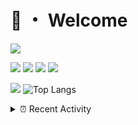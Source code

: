# 👋 ・ Welcome
![](https://komarev.com/ghpvc/?username=Lorenzo0111)

![](https://img.shields.io/badge/Java-ED8B00?style=for-the-badge&logo=java&logoColor=white)
![](https://img.shields.io/badge/JavaScript-323330?style=for-the-badge&logo=javascript&logoColor=F7DF1E)
![](https://img.shields.io/badge/Node.js-339933?style=for-the-badge&logo=nodedotjs&logoColor=white)
![](https://img.shields.io/badge/React-20232A?style=for-the-badge&logo=react&logoColor=61DAFB)

[![](https://github-readme-stats.vercel.app/api?username=Lorenzo0111&show_icons=true&count_private=true)](https://github.com/Lorenzo0111)
![Top Langs](https://github-readme-stats.vercel.app/api/top-langs/?username=Lorenzo0111&layout=compact)

<details>
<summary>⏰ Recent Activity</summary>

<!--RECENT_ACTIVITY:start-->
1. ![release] Released [v2.3 - 1.18 Support](https://github.com/Lorenzo0111/RocketJoin/releases/tag/2.3) in [Lorenzo0111/RocketJoin](https://github.com/Lorenzo0111/RocketJoin)
2. ![issueClosed] **Issue closed:** [ZombieStriker/QualityArmory#213](https://github.com/ZombieStriker/QualityArmory/issues/213)
3. ![comment] **Commented:** [ZombieStriker/QualityArmory#213](https://github.com/ZombieStriker/QualityArmory/issues/213#issuecomment-983802150)
4. ![prMerged] **Pull request merged:** [Lorenzo0111/RocketJoin#46](https://github.com/Lorenzo0111/RocketJoin/pull/46)
5. ![prMerged] **Pull request merged:** [Lorenzo0111/RocketJoin#45](https://github.com/Lorenzo0111/RocketJoin/pull/45)
6. ![prMerged] **Pull request merged:** [Lorenzo0111/ElectionsPlus#60](https://github.com/Lorenzo0111/ElectionsPlus/pull/60)
7. ![prMerged] **Pull request merged:** [Lorenzo0111/NodeBin#36](https://github.com/Lorenzo0111/NodeBin/pull/36)
8. ![prMerged] **Pull request merged:** [harry0198/InfoHeads#48](https://github.com/harry0198/InfoHeads/pull/48)
9. ![prMerged] **Pull request merged:** [RocketPluginsMC/RocketPlaceholdersAPI-Cookbook#7](https://github.com/RocketPluginsMC/RocketPlaceholdersAPI-Cookbook/pull/7)
10. ![prMerged] **Pull request merged:** [Lorenzo0111/RocketPlaceholders#50](https://github.com/Lorenzo0111/RocketPlaceholders/pull/50)
<!--RECENT_ACTIVITY:end-->


<!--RECENT_ACTIVITY:last_update-->
Last Updated: Thursday, December 2nd, 2021, 12:38:46 AM
<!--RECENT_ACTIVITY:last_update_end-->
</details>

[issueOpened]: https://cdn.jsdelivr.net/gh/Readme-Workflows/Readme-Icons@main/icons/octicons/IssueOpenedOld.svg
[issueClosed]: https://cdn.jsdelivr.net/gh/Readme-Workflows/Readme-Icons@main/icons/octicons/IssueClosedOld.svg

[prOpened]: https://cdn.jsdelivr.net/gh/Readme-Workflows/Readme-Icons@main/icons/octicons/PullRequestOpened.svg
[prClosed]: https://cdn.jsdelivr.net/gh/Readme-Workflows/Readme-Icons@main/icons/octicons/PullRequestClosed.svg
[prMerged]: https://cdn.jsdelivr.net/gh/Readme-Workflows/Readme-Icons@main/icons/octicons/PullRequestMerged.svg

[comment]: https://cdn.jsdelivr.net/gh/Readme-Workflows/Readme-Icons@main/icons/octicons/Comment.svg

[changesRequested]: https://cdn.jsdelivr.net/gh/Readme-Workflows/Readme-Icons@main/icons/octicons/RequestedChanges.svg
[approved]: https://cdn.jsdelivr.net/gh/Readme-Workflows/Readme-Icons@main/icons/octicons/ApprovedChanges.svg

[repoCreated]: https://cdn.jsdelivr.net/gh/Readme-Workflows/Readme-Icons@main/icons/octicons/Repository.svg
[release]: https://cdn.jsdelivr.net/gh/Readme-Workflows/Readme-Icons@main/icons/octicons/Release.svg
[star]: https://cdn.jsdelivr.net/gh/Readme-Workflows/Readme-Icons@main/icons/octicons/StarredRepository.svg
[wiki]: https://cdn.jsdelivr.net/gh/Readme-Workflows/Readme-Icons@main/icons/octicons/Wiki.svg
[fork]: https://cdn.jsdelivr.net/gh/Readme-Workflows/Readme-Icons@main/icons/octicons/ForkedRepository.svg
[people]: https://cdn.jsdelivr.net/gh/Readme-Workflows/Readme-Icons@main/icons/octicons/People.svg
